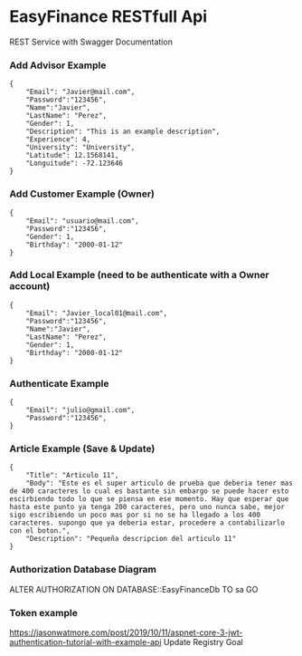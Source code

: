# EasyFinance RESTfull Api
REST Service
with Swagger Documentation

### Add Advisor Example

~~~
{
	"Email": "Javier@mail.com",
	"Password":"123456",
	"Name":"Javier",
	"LastName": "Perez",
	"Gender": 1,
	"Description": "This is an example description",
	"Experience": 4,
	"University": "University",
	"Latitude": 12.1568141,
	"Longuitude": -72.123646
}
~~~
### Add Customer Example (Owner)

~~~
{
	"Email": "usuario@mail.com",
	"Password":"123456",
	"Gender": 1,
	"Birthday": "2000-01-12"
}
~~~
### Add Local Example (need to be authenticate with a Owner account)

~~~
{
	"Email": "Javier_local01@mail.com",
	"Password":"123456",
	"Name":"Javier",
	"LastName": "Perez",
	"Gender": 1,
	"Birthday": "2000-01-12"
}
~~~
### Authenticate Example

~~~
{
	"Email": "julio@gmail.com",
	"Password":"123456",
}
~~~

### Article Example (Save & Update)

~~~
{
	"Title": "Articulo 11",
    "Body": "Este es el super articulo de prueba que deberia tener mas de 400 caracteres lo cual es bastante sin embargo se puede hacer esto escirbiendo todo lo que se piensa en ese momento. Hay que esperar que hasta este punto ya tenga 200 caracteres, pero uno nunca sabe, mejor sigo escribiendo un poco mas por si no se ha llegado a los 400 caracteres. supongo que ya deberia estar, procedere a contabilizarlo con el boton.",
    "Description": "Pequeña descripcion del articulo 11"
}
~~~

### Authorization Database Diagram

ALTER AUTHORIZATION ON DATABASE::EasyFinanceDb TO sa
GO

### Token example

https://jasonwatmore.com/post/2019/10/11/aspnet-core-3-jwt-authentication-tutorial-with-example-api
Update Registry Goal